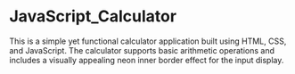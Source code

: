 # JavaScript_Calculator
This is a simple yet functional calculator application built using HTML, CSS, and JavaScript. The calculator supports basic arithmetic operations and includes a visually appealing neon inner border effect for the input display.
